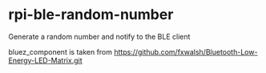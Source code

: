 # rpi-ble-random-number
Generate a random number and notify to the BLE client


bluez_component is taken from https://github.com/fxwalsh/Bluetooth-Low-Energy-LED-Matrix.git
